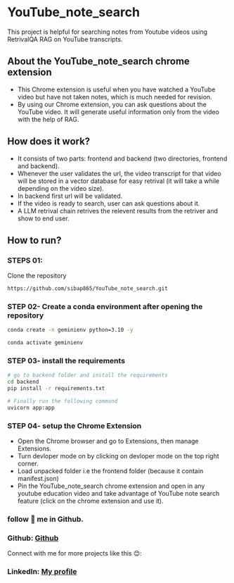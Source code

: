 # YouTube_note_search
This project is helpful for searching notes from Youtube videos using RetrivalQA RAG on YouTube transcripts.

## About the YouTube_note_search chrome extension
* This Chrome extension is useful when you have watched a YouTube video but have not taken notes, which is much needed for revision.
* By using our Chrome extension, you can ask questions about the YouTube video. It will generate useful information only from the video with the help of RAG.

## How does it work?
* It consists of two parts: frontend and backend (two directories, frontend and backend).
* Whenever the user validates the url, the video transcript for that video will be stored in a vector database for easy retrival (it will take a while depending on the video size).
* In backend first url will be validated. 
* If the video is ready to search, user can ask questions about it.
* A LLM retrival chain retrives the relevent results from the retriver and show to end user.

## How to run?

### STEPS 01:

Clone the repository

```bash
https://github.com/sibap865/YouTube_note_search.git
```
### STEP 02- Create a conda environment after opening the repository

```bash
conda create -n geminienv python=3.10 -y
```

```bash
conda activate geminienv
```


### STEP 03- install the requirements
```bash
# go to backend folder and install the requirements
cd backend
pip install -r requirements.txt
```


```bash
# Finally run the following command
uvicorn app:app
```
### STEP 04- setup the Chrome Extension

* Open the Chrome browser and go to Extensions, then manage Extensions.
* Turn devloper mode on by clicking on devloper mode on the top right corner.
* Load unpacked folder i.e the frontend folder (because it contain manifest.json)
* Pin the YouTube_note_search chrome extension and open in any youtube education video and take advantage of YouTube note search feature (click on the chrome extension and use it).
### follow 💚 me in Github.
### Github: [Github](https://github.com/sibap865)

Connect with me for more projects like this 😊:
### LinkedIn: [My profile](https://www.linkedin.com/in/sibaprasad-naik-behera-98043b1ba/)